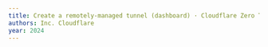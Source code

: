 ```yaml
---
title: Create a remotely-managed tunnel (dashboard) · Cloudflare Zero Trust docs — developers.cloudflare.com
authors: Inc. Cloudflare
year: 2024
---
```


